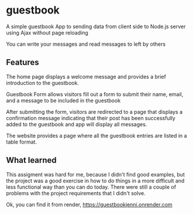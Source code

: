 # guestbook

A simple guestbook App to sending data from client side to Node.js server using Ajax without page reloading

You can write your messages and read messages to left by others 

## Features

The home page displays a welcome message and provides a brief introduction to the guestbook.

Guestbook Form allows visitors fill out a form to submit their name, email, and a message to be included in the guestbook

After submitting the form, visitors are redirected to a page that displays a confirmation message indicating that their post has been successfully added to the guestbook and app will display all messages.

The website provides a page where all the guestbook entries are listed in a table format. 

 ## What learned

This assigment was hard for me, because I didn't find good examples, but the project was a good exercise in how to do things in a more difficult and less functional way than you can do today. There were still a couple of problems with the project requirements that I didn't solve. 


Ok, you can find it from render, https://guestbookjenni.onrender.com
